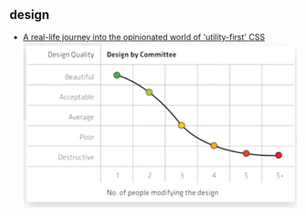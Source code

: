 ## design

- [A real-life journey into the opinionated world of 'utility-first' CSS](https://www.youtube.com/watch?v=2-q4asoHUqU) 
![design by committee](https://github.com/pjsvis/react-patterns/blob/master/images/design-by-committee.png)